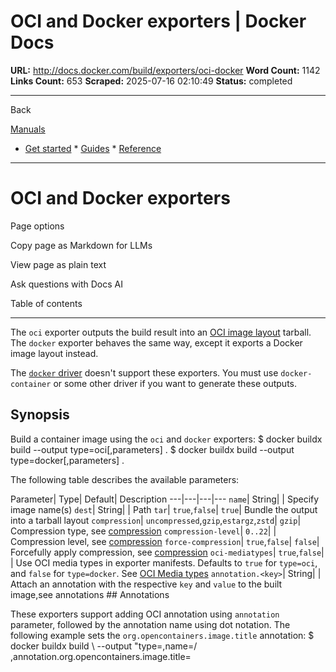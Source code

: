 # OCI and Docker exporters | Docker Docs

**URL:** http://docs.docker.com/build/exporters/oci-docker
**Word Count:** 1142
**Links Count:** 653
**Scraped:** 2025-07-16 02:10:49
**Status:** completed

---

Back

[Manuals](https://docs.docker.com/manuals/)

  * [Get started](http://docs.docker.com/get-started/)   * [Guides](http://docs.docker.com/guides/)   * [Reference](http://docs.docker.com/reference/)

* * *

# OCI and Docker exporters

Page options

Copy page as Markdown for LLMs

View page as plain text

Ask questions with Docs AI

Table of contents

* * *

The `oci` exporter outputs the build result into an [OCI image layout](https://github.com/opencontainers/image-spec/blob/main/image-layout.md) tarball. The `docker` exporter behaves the same way, except it exports a Docker image layout instead.

The [`docker` driver](https://docs.docker.com/build/builders/drivers/docker/) doesn't support these exporters. You must use `docker-container` or some other driver if you want to generate these outputs.

## Synopsis

Build a container image using the `oci` and `docker` exporters:               $ docker buildx build --output type=oci[,parameters] .                    $ docker buildx build --output type=docker[,parameters] .     

The following table describes the available parameters:

Parameter| Type| Default| Description   ---|---|---|---   `name`| String| | Specify image name\(s\)   `dest`| String| | Path   `tar`| `true`,`false`| `true`| Bundle the output into a tarball layout   `compression`| `uncompressed`,`gzip`,`estargz`,`zstd`| `gzip`| Compression type, see [compression](https://docs.docker.com/build/exporters/#compression)   `compression-level`| `0..22`| | Compression level, see [compression](https://docs.docker.com/build/exporters/#compression)   `force-compression`| `true`,`false`| `false`| Forcefully apply compression, see [compression](https://docs.docker.com/build/exporters/#compression)   `oci-mediatypes`| `true`,`false`| | Use OCI media types in exporter manifests. Defaults to `true` for `type=oci`, and `false` for `type=docker`. See [OCI Media types](https://docs.docker.com/build/exporters/#oci-media-types)   `annotation.<key>`| String| | Attach an annotation with the respective `key` and `value` to the built image,see annotations      ## Annotations

These exporters support adding OCI annotation using `annotation` parameter, followed by the annotation name using dot notation. The following example sets the `org.opencontainers.image.title` annotation:               $ docker buildx build \         --output "type=<type>,name=<registry>/<image>,annotation.org.opencontainers.image.title=<title>" .     

For more information about annotations, see [BuildKit documentation](https://github.com/moby/buildkit/blob/master/docs/annotations.md).

## Further reading

For more information on the `oci` or `docker` exporters, see the [BuildKit README](https://github.com/moby/buildkit/blob/master/README.md#docker-tarball).